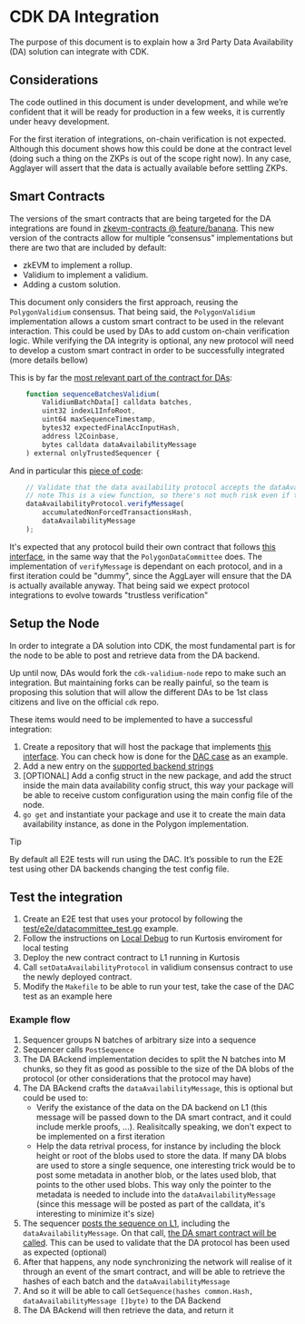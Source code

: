 # CDK DA Integration

The purpose of this document is to explain how a 3rd Party Data Availability (DA) solution can integrate with CDK.  

## Considerations

The code outlined in this document is under development, and while we’re confident that it will be ready for production in a few weeks, it is currently under heavy development.
  
For the first iteration of integrations, on-chain verification is not expected. Although this document shows how this could be done at the contract level (doing such a thing on the ZKPs is out of the scope right now). In any case, Agglayer will assert that the data is actually available before settling ZKPs.

## Smart Contracts

The versions of the smart contracts that are being targeted for the DA integrations are found in [zkevm-contracts @ feature/banana](https://github.com/0xPolygonHermez/zkevm-contracts/tree/feature/banana). This new version of the contracts allow for multiple “consensus” implementations but there are two that are included by default:

- zkEVM to implement a rollup.
- Validium to implement a validium.
- Adding a custom solution. 

This document only considers the first approach, reusing the `PolygonValidium` consensus. That being said, the `PolygonValidium` implementation allows a custom smart contract to be used in the relevant interaction. This could be used by DAs to add custom on-chain verification logic. While verifying the DA integrity is optional, any new protocol will need to develop a custom smart contract in order to be successfully  integrated (more details bellow)

This is by far the [most relevant part of the contract for DAs](https://github.com/0xPolygonHermez/zkevm-contracts/blob/533641301223a1e413b2e8f0323354671f310922/contracts/v2/consensus/validium/PolygonValidiumEtrog.sol#L91C5-L98C36):

```javascript
    function sequenceBatchesValidium(
        ValidiumBatchData[] calldata batches,
        uint32 indexL1InfoRoot,
        uint64 maxSequenceTimestamp,
        bytes32 expectedFinalAccInputHash,
        address l2Coinbase,
        bytes calldata dataAvailabilityMessage
    ) external onlyTrustedSequencer {
```

And in particular this [piece of code](https://github.com/0xPolygonHermez/zkevm-contracts/blob/feature/banana/contracts/v2/consensus/validium/PolygonValidiumEtrog.sol#L228C13-L230):

```javascript
    // Validate that the data availability protocol accepts the dataAvailabilityMessage
    // note This is a view function, so there's not much risk even if this contract was vulnerable to reentrant attacks
    dataAvailabilityProtocol.verifyMessage(
        accumulatedNonForcedTransactionsHash,
        dataAvailabilityMessage
    );
```

It's expected that any protocol build their own contract that follows [this interface](https://github.com/0xPolygonHermez/zkevm-contracts/blob/feature/banana/contracts/v2/interfaces/IDataAvailabilityProtocol.sol#L5), in the same way that the `PolygonDataCommittee` does. The implementation of `verifyMessage` is dependant on each protocol, and in a first iteration could be "dummy", since the AggLayer will ensure that the DA is actually available anyway. That being said we expect protocol integrations to evolve towards "trustless verification"

## Setup the Node

In order to integrate a DA solution into CDK, the most fundamental part is for the node to be able to post and retrieve data from the DA backend.  

Up until now, DAs would fork the `cdk-validium-node` repo to make such an integration. But maintaining forks can be really painful, so the team is proposing this solution that will allow the different DAs to be 1st class citizens and live on the official `cdk` repo. 

These items would need to be implemented to have a successful integration:

1. Create a repository that will host the package that implements [this interface](https://github.com/agglayer/aggkit/blob/develop/dataavailability/interfaces.go#L11-L16). You can check how is done for the [DAC case](https://github.com/agglayer/aggkit/blob/develop/dataavailability/datacommittee/datacommittee.go) as an example.
2. Add a new entry on the [supported backend strings](https://github.com/agglayer/aggkit/blob/develop/dataavailability/config.go)
3. [OPTIONAL] Add a config struct in the new package, and add the struct inside the main data availability config struct, this way your package will be able to receive custom configuration using the main config file of the node.
4. `go get` and instantiate your package and use it to create the main data availability instance, as done in the Polygon implementation.

> [!TIP]
> By default all E2E tests will run using the DAC. It’s possible to run the E2E test using other DA backends changing the test config file.

## Test the integration

1. Create an E2E test that uses your protocol by following the [test/e2e/datacommittee_test.go](https://github.com/0xPolygon/cdk-validium-node/blob/develop/test/e2e/datacommittee_test.go) example.
2. Follow the instructions on [Local Debug](local_debug.md) to run Kurtosis enviroment for local testing
4. Deploy the new contract contract to L1 running in Kurtosis
4. Call `setDataAvailabilityProtocol` in validium consensus contract to use the newly deployed contract.
5. Modify the `Makefile` to be able to run your test, take the case of the DAC test as an example here

### Example flow

1. Sequencer groups N batches of arbitrary size into a sequence
2. Sequencer calls `PostSequence`
3. The DA BAckend implementation decides to split the N batches into M chunks, so they fit as good as possible to the size of the DA blobs of the protocol (or other considerations that the protocol may have)
4. The DA BAckend crafts the `dataAvailabilityMessage`, this is optional but could be used to:
    - Verify the existance of the data on the DA backend on L1 (this message will be passed down to the DA smart contract, and it could include merkle proofs, ...). Realisitcally speaking, we don't expect to be implemented on a first iteration
    - Help the data retrival process, for instance by including the block height or root of the blobs used to store the data. If many DA blobs are used to store a single sequence, one interesting trick would be to post some metadata in another blob, or the lates used blob, that points to the other used blobs. This way only the pointer to the metadata is needed to include into the `dataAvailabilityMessage` (since this message will be posted as part of the calldata, it's interesting to minimize it's size)
5. The sequencer [posts the sequence on L1](https://github.com/0xPolygonHermez/zkevm-contracts/blob/develop/contracts/v2/consensus/validium/PolygonValidiumEtrog.sol#L85), including the `dataAvailabilityMessage`. On that call, [the DA smart contract will be called](https://github.com/0xPolygonHermez/zkevm-contracts/blob/develop/contracts/v2/consensus/validium/PolygonValidiumEtrog.sol#L217). This can be used to validate that the DA protocol has been used as expected (optional)
6. After that happens, any node synchronizing the network will realise of it through an event of the smart contract, and will be able to retrieve the hashes of each batch and the `dataAvailabilityMessage`
7. And so it will be able to call `GetSequence(hashes common.Hash, dataAvailabilityMessage []byte)` to the DA Backend
8. The DA BAckend will then retrieve the data, and return it
